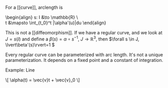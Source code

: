For a [[curve]], arclength is

\begin{align}
s: I &\to \mathbb{R} \\\
t &\mapsto \int_{t_0}^t |\alpha'(u)|du
\end{align}

This is not a [[diffeomorphism]]. If we have a regular curve, and we look at $J = s(I)$ and define a $\beta(s) = \alpha \circ s^{-1}$, $J \to \mathbb{R}^3$, then $\forall s \in J, \lvert\beta'(s)\rvert=1 $

Every regular curve can be parameterized with arc length. It's not a unique parameterization. It depends on a fixed point and a constant of integration.

Example: Line

\\[
\alpha(t) = \vec{v}t + \vec{v}_0
\\]